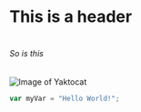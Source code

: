 # This is a header <h1>
###### So is this <h6>

![Image of Yaktocat](https://octodex.github.com/images/yaktocat.png)

``` javascript
var myVar = "Hello World!";
```
